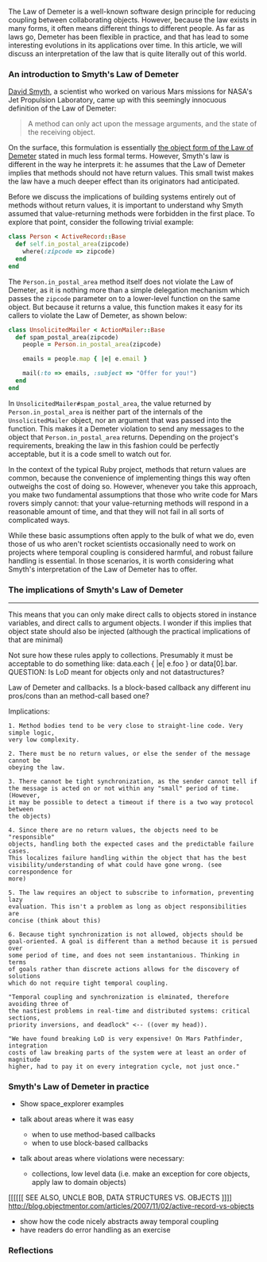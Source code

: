 The Law of Demeter is a well-known software design principle for reducing
coupling between collaborating objects. However, because the law exists in many
forms, it often means different things to different people. As far as laws go,
Demeter has been flexible in practice, and that has lead to some interesting
evolutions in its applications over time. In this article, we will 
discuss an interpretation of the law that is quite literally out of 
this world.

### An introduction to Smyth's Law of Demeter

[David Smyth](http://zipcodemars.jpl.nasa.gov/bio-contribution.cfm?bid=1018&cid=393&pid=377), 
a scientist who worked on various Mars missions for NASA's Jet 
Propulsion Laboratory, came up with this seemingly innocuous definition
of the Law of Demeter:

> A method can only act upon the message arguments, and the state of the receiving object.

On the surface, this formulation is essentially [the object form of the Law
of Demeter](http://www.ccs.neu.edu/research/demeter/demeter-method/LawOfDemeter/object-formulation.html)
stated in much less formal terms. However, Smyth's law is different in the way
he interprets it: he assumes that the Law of Demeter implies that 
methods should not have return values. This small twist makes 
the law have a much deeper effect than its originators had 
anticipated. 

Before we discuss the implications of building systems entirely out of methods
without return values, it is important to understand why Smyth assumed
that value-returning methods were forbidden in the first place. To explore
that point, consider the following trivial example:

```ruby
class Person < ActiveRecord::Base
  def self.in_postal_area(zipcode)
    where(:zipcode => zipcode)  
  end
end
```

The `Person.in_postal_area` method itself does not violate the 
Law of Demeter, as it is nothing more than a simple delegation
mechanism which passes the `zipcode` parameter on to a 
lower-level function on the same object. But because it
returns a value, this function makes it easy for its callers
to violate the Law of Demeter, as shown below:

```ruby
class UnsolicitedMailer < ActionMailer::Base
  def spam_postal_area(zipcode)
    people = Person.in_postal_area(zipcode)

    emails = people.map { |e| e.email }

    mail(:to => emails, :subject => "Offer for you!")
  end
end
```

In `UnsolicitedMailer#spam_postal_area`, the value returned by
`Person.in_postal_area` is neither part of the internals
of the `UnsolicitedMailer` object, nor an argument that was passed 
into the function. This makes it a Demeter violation to send any
messages to the object that `Person.in_postal_area` returns. 
Depending on the project's requirements, breaking the law in
this fashion could be perfectly acceptable, but it is a code
smell to watch out for.

In the context of the typical Ruby project, methods that 
return values are common, because the convenience of implementing
things this way often outweighs the cost of doing so. However,
whenever you take this approach, you make two fundamental 
assumptions that those who write code for Mars rovers 
simply cannot: that your value-returning methods will respond
in a reasonable amount of time, and that they will not fail 
in all sorts of complicated ways.

While these basic assumptions often apply to the bulk of what we do,
even those of us who aren't rocket scientists occasionally
need to work on projects where temporal coupling is considered
harmful, and robust failure handling is essential. In those
scenarios, it is worth considering what Smyth's interpretation
of the Law of Demeter has to offer.

### The implications of Smyth's Law of Demeter

-----


This means that you can only make direct calls to objects stored in instance
variables, and direct calls to argument objects. I wonder if this implies that
object state should also be injected (although the practical implications of
that are minimal)

Not sure how these rules apply to collections. Presumably it must be acceptable
to do something like: data.each { |e| e.foo } or data[0].bar. QUESTION: Is LoD 
meant for objects only and not datastructures?

Law of Demeter and callbacks. Is a block-based callback any different inu
pros/cons than an method-call based one?

Implications:

    1. Method bodies tend to be very close to straight-line code. Very simple logic,
    very low complexity.

    2. There must be no return values, or else the sender of the message cannot be
    obeying the law.

    3. There cannot be tight synchronization, as the sender cannot tell if
    the message is acted on or not within any "small" period of time. (However,
    it may be possible to detect a timeout if there is a two way protocol between
    the objects)

    4. Since there are no return values, the objects need to be "responsible"
    objects, handling both the expected cases and the predictable failure cases.
    This localizes failure handling within the object that has the best
    visibility/understanding of what could have gone wrong. (see correspondence for
    more)

    5. The law requires an object to subscribe to information, preventing lazy
    evaluation. This isn't a problem as long as object responsibilities are
    concise (think about this)

    6. Because tight synchronization is not allowed, objects should be
    goal-oriented. A goal is different than a method because it is persued over
    some period of time, and does not seem instantanious. Thinking in terms
    of goals rather than discrete actions allows for the discovery of solutions
    which do not require tight temporal coupling.

    "Temporal coupling and synchronization is elminated, therefore avoiding three of
    the nastiest problems in real-time and distributed systems: critical sections,
    priority inversions, and deadlock" <-- ((over my head)).

    "We have found breaking LoD is very expensive! On Mars Pathfinder, integration
    costs of law breaking parts of the system were at least an order of magnitude 
    higher, had to pay it on every integration cycle, not just once."


### Smyth's Law of Demeter in practice

- Show space_explorer examples

- talk about areas where it was easy
  - when to use method-based callbacks
  - when to use block-based callbacks 

- talk about areas where violations were necessary:
  - collections, low level data (i.e. make an exception for core objects, apply
    law to domain objects)

[[[[[[ SEE ALSO, UNCLE BOB, DATA STRUCTURES VS. OBJECTS ]]]]
http://blog.objectmentor.com/articles/2007/11/02/active-record-vs-objects

- show how the code nicely abstracts away temporal coupling
- have readers do error handling as an exercise

### Reflections
